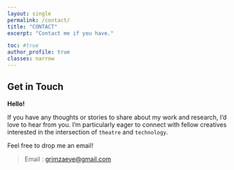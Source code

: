 ```yaml
---
layout: single
permalink: /contact/
title: "CONTACT"
excerpt: "Contact me if you have."

toc: #true
author_profile: true
classes: narrow
---
```

<h2>Get in Touch</h2>


**Hello!**

If you have any thoughts or stories to share about my work and research, I’d love to hear from you. I’m particularly eager to connect with fellow creatives interested in the intersection of `theatre` and `technology`.

Feel free to drop me an email!
  

> Email : [grimzaeye@gmail.com](mailto:grimzaeye@gmail.com)

<!-- 
<form ic="contact-form">
    <div class ="form-group">
    <label for="name">Name</label>
    <input class="form-control" type="text" id="name" name="name" required>
    </div>
    <div class ="form-group">
    <label for="email">Email</label>
    <input class="form-control" type="email" id="email" name="email" required>
    </div>
    <div class ="form-group">
    <label for="message">Message</label>
    <textarea class="form-control" id="message" name="message" rows ="6" required></textarea>
    </div>
    <div class = "contact-btn">
      <button class="btn" type="submit">Send Message</button>
    </div>
</form> 
-->
